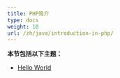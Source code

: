 ```yaml
---
title: PHP简介
type: docs
weight: 10
url: /zh/java/introduction-in-php/
---
```


**本节包括以下主题：**

- [Hello World](/cells/zh/java/hello-world/)

